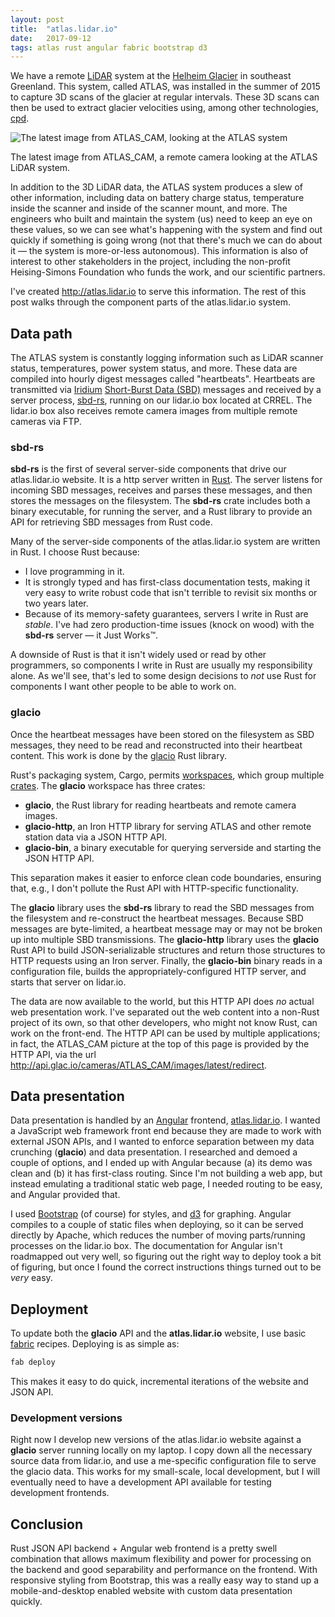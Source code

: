 ```yaml
---
layout: post
title:  "atlas.lidar.io"
date:   2017-09-12
tags: atlas rust angular fabric bootstrap d3
---
```


We have a remote [LiDAR](https://en.wikipedia.org/wiki/Lidar) system at the [Helheim Glacier](https://en.wikipedia.org/wiki/Helheim_Glacier) in southeast Greenland.
This system, called ATLAS, was installed in the summer of 2015 to capture 3D scans of the glacier at regular intervals.
These 3D scans can then be used to extract glacier velocities using, among other technologies, [cpd](/2017/01/20/cpd-v0-5-0.html).

![The latest image from ATLAS_CAM, looking at the ATLAS system](http://glacio.gadom.ski/cameras/ATLAS_CAM/images/latest/redirect)

The latest image from ATLAS_CAM, a remote camera looking at the ATLAS LiDAR system.

In addition to the 3D LiDAR data, the ATLAS system produces a slew of other information, including data on battery charge status, temperature inside the scanner and inside of the scanner mount, and more.
The engineers who built and maintain the system (us) need to keep an eye on these values, so we can see what's happening with the system and find out quickly if something is going wrong (not that there's much we can do about it &mdash; the system is more-or-less autonomous).
This information is also of interest to other stakeholders in the project, including the non-profit Heising-Simons Foundation who funds the work, and our scientific partners.

I've created <http://atlas.lidar.io> to serve this information.
The rest of this post walks through the component parts of the atlas.lidar.io system.

## Data path

The ATLAS system is constantly logging information such as LiDAR scanner status, temperatures, power system status, and more.
These data are compiled into hourly digest messages called "heartbeats".
Heartbeats are transmitted via [Iridium](https://en.wikipedia.org/wiki/Iridium_satellite_constellation) [Short-Burst Data (SBD)](https://www.iridium.com/services/details/iridium-sbd) messages and received by a server process, [sbd-rs](https://github.com/gadomski/sbd-rs), running on our lidar.io box located at CRREL.
The lidar.io box also receives remote camera images from multiple remote cameras via FTP.

### sbd-rs

**sbd-rs** is the first of several server-side components that drive our atlas.lidar.io website.
It is a http server written in [Rust](https://www.rust-lang.org/en-US/).
The server listens for incoming SBD messages, receives and parses these messages, and then stores the messages on the filesystem.
The **sbd-rs** crate includes both a binary executable, for running the server, and a Rust library to provide an API for retrieving SBD messages from Rust code.

Many of the server-side components of the atlas.lidar.io system are written in Rust.
I choose Rust because:

- I love programming in it.
- It is strongly typed and has first-class documentation tests, making it very easy to write robust code that isn't terrible to revisit six months or two years later.
- Because of its memory-safety guarantees, servers I write in Rust are *stable*. I've had zero production-time issues (knock on wood) with the **sbd-rs** server &mdash; it Just Works™.

A downside of Rust is that it isn't widely used or read by other programmers, so components I write in Rust are usually my responsibility alone.
As we'll see, that's led to some design decisions to *not* use Rust for components I want other people to be able to work on.

### glacio

Once the heartbeat messages have been stored on the filesystem as SBD messages, they need to be read and reconstructed into their heartbeat content.
This work is done by the [glacio](https://github.com/CRREL/glacio) Rust library.

Rust's packaging system, Cargo, permits [workspaces](https://doc.rust-lang.org/book/second-edition/ch14-03-cargo-workspaces.html), which group multiple [crates](https://crates.io/).
The **glacio** workspace has three crates:

- **glacio**, the Rust library for reading heartbeats and remote camera images.
- **glacio-http**, an Iron HTTP library for serving ATLAS and other remote station data via a JSON HTTP API.
- **glacio-bin**, a binary executable for querying serverside and starting the JSON HTTP API.

This separation makes it easier to enforce clean code boundaries, ensuring that, e.g., I don't pollute the Rust API with HTTP-specific functionality.

The **glacio** library uses the **sbd-rs** library to read the SBD messages from the filesystem and re-construct the heartbeat messages.
Because SBD messages are byte-limited, a heartbeat message may or may not be broken up into multiple SBD transmissions.
The **glacio-http** library uses the **glacio** Rust API to build JSON-serializable structures and return those structures to HTTP requests using an Iron server.
Finally, the **glacio-bin** binary reads in a configuration file, builds the appropriately-configured HTTP server, and starts that server on lidar.io.

The data are now available to the world, but this HTTP API does *no* actual web presentation work.
I've separated out the web content into a non-Rust project of its own, so that other developers, who might not know Rust, can work on the front-end.
The HTTP API can be used by multiple applications; in fact, the ATLAS_CAM picture at the top of this page is provided by the HTTP API, via the url <http://api.glac.io/cameras/ATLAS_CAM/images/latest/redirect>.

## Data presentation

Data presentation is handled by an [Angular](https://angular.io/) frontend, [atlas.lidar.io](https://github.com/CRREL/atlas.lidar.io).
I wanted a JavaScript web framework front end because they are made to work with external JSON APIs, and I wanted to enforce separation between my data crunching (**glacio**) and data presentation.
I researched and demoed a couple of options, and I ended up with Angular because (a) its demo was clean and (b) it has first-class routing.
Since I'm not building a web app, but instead emulating a traditional static web page, I needed routing to be easy, and Angular provided that.

I used [Bootstrap](https://getbootstrap.com/) (of course) for styles, and [d3](https://d3js.org/) for graphing.
Angular compiles to a couple of static files when deploying, so it can be served directly by Apache, which reduces the number of moving parts/running processes on the lidar.io box.
The documentation for Angular isn't roadmapped out very well, so figuring out the right way to deploy took a bit of figuring, but once I found the correct instructions things turned out to be *very* easy.

## Deployment

To update both the **glacio** API and the **atlas.lidar.io** website, I use basic [fabric](http://www.fabfile.org/) recipes.
Deploying is as simple as:

```bash
fab deploy
```

This makes it easy to do quick, incremental iterations of the website and JSON API.

### Development versions

Right now I develop new versions of the atlas.lidar.io website against a **glacio** server running locally on my laptop.
I copy down all the necessary source data from lidar.io, and use a me-specific configuration file to serve the glacio data.
This works for my small-scale, local development, but I will eventually need to have a development API available for testing development frontends.

## Conclusion

Rust JSON API backend + Angular web frontend is a pretty swell combination that allows maximum flexibility and power for processing on the backend and good separability and performance on the frontend.
With responsive styling from Bootstrap, this was a really easy way to stand up a mobile-and-desktop enabled website with custom data presentation quickly.

